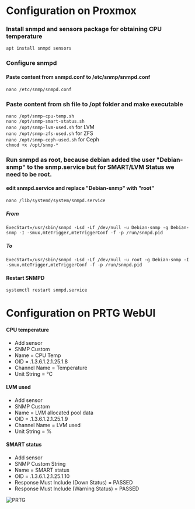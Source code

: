 # Configuration on Proxmox

### Install snmpd and sensors package for obtaining CPU temperature
`apt install snmpd sensors`

### Configure snmpd
#### Paste content from snmpd.conf to /etc/snmp/snmpd.conf
`nano /etc/snmp/snmpd.conf`

### Paste content from sh file to /opt folder and make executable
`nano /opt/snmp-cpu-temp.sh`<br/>
`nano /opt/snmp-smart-status.sh`<br/>
`nano /opt/snmp-lvm-used.sh` for LVM<br/>
`nano /opt/snmp-zfs-used.sh` for ZFS<br/>
`nano /opt/snmp-ceph-used.sh` for Ceph<br/>
`chmod +x /opt/snmp-*`

### Run snmpd as root, because debian added the user "Debian-snmp" to the snmp.service but for SMART/LVM Status we need to be root.
#### edit snmpd.service and replace "Debian-snmp" with "root"
`nano /lib/systemd/system/snmpd.service`
##### From
```
ExecStart=/usr/sbin/snmpd -Lsd -Lf /dev/null -u Debian-snmp -g Debian-snmp -I -smux,mteTrigger,mteTriggerConf -f -p /run/snmpd.pid
```
##### To
```
ExecStart=/usr/sbin/snmpd -Lsd -Lf /dev/null -u root -g Debian-snmp -I -smux,mteTrigger,mteTriggerConf -f -p /run/snmpd.pid
```
#### Restart SNMPD
`systemctl restart snmpd.service`


# Configuration on PRTG WebUI
#### CPU temperature
* Add sensor
* SNMP Custom
* Name = CPU Temp
* OID = .1.3.6.1.2.1.25.1.8
* Channel Name = Temperature
* Unit String = °C

#### LVM used
* Add sensor
* SNMP Custom
* Name = LVM allocated pool data
* OID = .1.3.6.1.2.1.25.1.9
* Channel Name = LVM used
* Unit String = %

#### SMART status
* Add sensor
* SNMP Custom String
* Name = SMART status
* OID = .1.3.6.1.2.1.25.1.10
* Response Must Include (Down Status) = PASSED
* Response Must Include (Warning Status) = PASSED

![PRTG](https://i.postimg.cc/DZNMD74V/PRTG.png)
